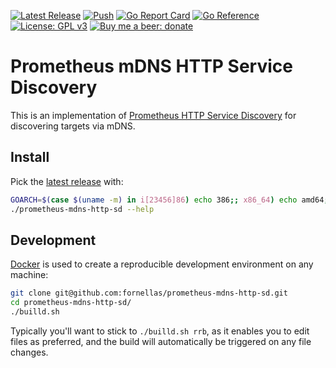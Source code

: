 [![Latest Release](https://img.shields.io/github/v/release/fornellas/prometheus-mdns-http-sd)](https://github.com/fornellas/prometheus-mdns-http-sd/releases)
[![Push](https://github.com/fornellas/prometheus-mdns-http-sd/actions/workflows/push.yaml/badge.svg)](https://github.com/fornellas/prometheus-mdns-http-sd/actions/workflows/push.yaml)
[![Go Report Card](https://goreportcard.com/badge/github.com/fornellas/prometheus-mdns-http-sd)](https://goreportcard.com/report/github.com/fornellas/prometheus-mdns-http-sd)
[![Go Reference](https://pkg.go.dev/badge/github.com/fornellas/prometheus-mdns-http-sd.svg)](https://pkg.go.dev/github.com/fornellas/prometheus-mdns-http-sd)
[![License: GPL v3](https://img.shields.io/badge/License-GPLv3-blue.svg)](https://www.gnu.org/licenses/gpl-3.0)
[![Buy me a beer: donate](https://img.shields.io/badge/Donate-Buy%20me%20a%20beer-yellow)](https://www.paypal.com/donate?hosted_button_id=AX26JVRT2GS2Q)

# Prometheus mDNS HTTP Service Discovery

This is an implementation of [Prometheus HTTP Service Discovery](https://prometheus.io/docs/prometheus/latest/configuration/configuration/#http_sd_config) for discovering targets via mDNS.

## Install

Pick the [latest release](https://github.com/fornellas/prometheus-mdns-http-sd/releases) with:

```bash
GOARCH=$(case $(uname -m) in i[23456]86) echo 386;; x86_64) echo amd64;; armv6l|armv7l) echo arm;; aarch64) echo arm64;; *) echo Unknown machine $(uname -m) 1>&2 ; exit 1 ;; esac) && wget -O- https://github.com/fornellas/prometheus-mdns-http-sd/releases/latest/download/prometheus-mdns-http-sd.linux.$GOARCH.gz | gunzip > prometheus-mdns-http-sd && chmod 755 prometheus-mdns-http-sd
./prometheus-mdns-http-sd --help
```

## Development

[Docker](https://www.docker.com/) is used to create a reproducible development environment on any machine:

```bash
git clone git@github.com:fornellas/prometheus-mdns-http-sd.git
cd prometheus-mdns-http-sd/
./builld.sh
```

Typically you'll want to stick to `./builld.sh rrb`, as it enables you to edit files as preferred, and the build will automatically be triggered on any file changes.